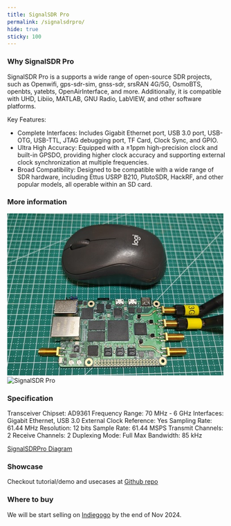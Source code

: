 ```yaml
---
title: SignalSDR Pro
permalink: /signalsdrpro/
hide: true
sticky: 100
---
```


### Why SignalSDR Pro

SignalSDR Pro is a supports a wide range of open-source SDR projects, such as Openwifi, gps-sdr-sim, gnss-sdr, srsRAN 4G/5G, OsmoBTS, openbts, yatebts, OpenAirInterface, and more. Additionally, it is compatible with UHD, Libiio, MATLAB, GNU Radio, LabVIEW, and other software platforms.

Key Features:
- Complete Interfaces: Includes Gigabit Ethernet port, USB 3.0 port, USB-OTG, USB-TTL, JTAG debugging port, TF Card, Clock Sync, and GPIO.
- Ultra High Accuracy: Equipped with a ±1ppm high-precision clock and built-in GPSDO, providing higher clock accuracy and supporting external clock synchronization at multiple frequencies.
- Broad Compatibility: Designed to be compatible with a wide range of SDR hardware, including Ettus USRP B210, PlutoSDR, HackRF, and other popular models, all operable within an SD card.

### More information

![SignalSDRPro Actual Size](https://github.com/signalens/theme.signalens.com/blob/master/images/rsignalSDRPro_actual.jpg?raw=true)
![SignalSDR Pro](https://github.com/signalens/signalsdrpro_docs/blob/main/img/readme/signalsdrpro_naked.jpg?raw=true)

### Specification

Transceiver Chipset: AD9361
Frequency Range: 70 MHz - 6 GHz
Interfaces: Gigabit Ethernet, USB 3.0
External Clock Reference: Yes
Sampling Rate: 61.44 MHz
Resolution: 12 bits
Sample Rate: 61.44 MSPS
Transmit Channels: 2
Receive Channels: 2
Duplexing Mode: Full
Max Bandwidth: 85 kHz

[SignalSDRPro Diagram](https://github.com/signalens/theme.signalens.com/blob/master/images/signalsdrpro_logic.png?raw=true)

### Showcase

Checkout tutorial/demo and usecases at [Github repo](https://github.com/signalens/signalsdrpro)

### Where to buy

We will be start selling on [Indiegogo](https://www.indiegogo.com/) by the end of Nov 2024.
